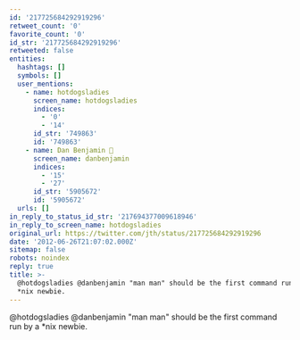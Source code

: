```yaml
---
id: '217725684292919296'
retweet_count: '0'
favorite_count: '0'
id_str: '217725684292919296'
retweeted: false
entities:
  hashtags: []
  symbols: []
  user_mentions:
    - name: hotdogsladies
      screen_name: hotdogsladies
      indices:
        - '0'
        - '14'
      id_str: '749863'
      id: '749863'
    - name: Dan Benjamin 👻
      screen_name: danbenjamin
      indices:
        - '15'
        - '27'
      id_str: '5905672'
      id: '5905672'
  urls: []
in_reply_to_status_id_str: '217694377009618946'
in_reply_to_screen_name: hotdogsladies
original_url: https://twitter.com/jth/status/217725684292919296
date: '2012-06-26T21:07:02.000Z'
sitemap: false
robots: noindex
reply: true
title: >-
  @hotdogsladies @danbenjamin "man man" should be the first command run by a
  *nix newbie.
---
```


@hotdogsladies @danbenjamin "man man" should be the first command run by a *nix newbie.